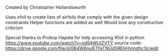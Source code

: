 Created by Christopher Hollandsworth

Uses xfoil to create lists of airfoils that comply with the given design constraints
Helper functions are added as well
Would love any constructive criticism


Special thanks to Prokop Hapala for help accessing Xfoil in python
https://www.youtube.com/watch?v=od94WUiZVTY
source code:
https://drive.google.com/file/d/0B4W6nulE1YeTNUdSREhHVmdhc3c/edit